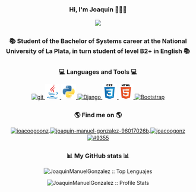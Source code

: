 ### <h3 align="center">Hi, I'm Joaquin 👋🧑‍💻
<p align="center" >
  <img align="center" src="https://user-images.githubusercontent.com/74038190/225813708-98b745f2-7d22-48cf-9150-083f1b00d6c9.gif" width="500" loop>
</p>

## <h3 align="center">📚 Student of the Bachelor of Systems career at the National University of La Plata, in turn student of level B2+ in English 📚</h3>

## <h3 align="center">💻 Languages and Tools 💻</h3>
<p align="center"> 
  <a href="https://git-scm.com/" target="_blank" rel="noreferrer"> 
    <img src="https://www.vectorlogo.zone/logos/git-scm/git-scm-icon.svg" alt="git" width="40" height="40"/> 
  </a> 
  <a href="https://www.java.com" target="_blank" rel="noreferrer"> 
    <img src="https://raw.githubusercontent.com/devicons/devicon/master/icons/java/java-original.svg" alt="java" width="40" height="40"/> 
  </a> 
  <a href="https://www.python.org" target="_blank" rel="noreferrer"> 
    <img src="https://raw.githubusercontent.com/devicons/devicon/master/icons/python/python-original.svg" alt="python" width="40" height="40"/> 
  </a>
  <a href="https://www.djangoproject.com/" target="_blank" rel="noreferrer">
    <img src="https://raw.githubusercontent.com/danielcranney/readme-generator/main/public/icons/skills/django-colored.svg" width="36" height="36" alt="Django" />
  </a>
  <a href="https://www.w3schools.com/css/" target="_blank" rel="noreferrer"> 
    <img src="https://raw.githubusercontent.com/devicons/devicon/master/icons/css3/css3-original-wordmark.svg" alt="css3" width="40" height="40"/> 
  </a> 
  <a href="https://www.w3.org/html/" target="_blank" rel="noreferrer"> 
    <img src="https://raw.githubusercontent.com/devicons/devicon/master/icons/html5/html5-original-wordmark.svg" alt="html5" width="40" height="40"/> 
  </a>
  <a href="https://getbootstrap.com/" target="_blank" rel="noreferrer">
    <img src="https://raw.githubusercontent.com/danielcranney/readme-generator/main/public/icons/skills/bootstrap-colored.svg" width="36" height="36" alt="Bootstrap" />
  </a>
</p>

## <h3 align="center">🌎 Find me on 🌎</h3>
<p align="center">
  <a href="https://twitter.com/joacoogoonz" target="blank">
    <img align="center" src="https://raw.githubusercontent.com/rahuldkjain/github-profile-readme-generator/master/src/images/icons/Social/twitter.svg" alt="joacoogoonz" height="30" width="40" />
  </a>
  <a href="https://linkedin.com/in/joaquin-manuel-gonzalez-96017026b" target="blank">
    <img align="center" src="https://raw.githubusercontent.com/rahuldkjain/github-profile-readme-generator/master/src/images/icons/Social/linked-in-alt.svg" alt="joaquin-manuel-gonzalez-96017026b" height="30" width="40" />
  </a>
  <a href="https://instagram.com/joacoogonz" target="blank">
    <img align="center" src="https://raw.githubusercontent.com/rahuldkjain/github-profile-readme-generator/master/src/images/icons/Social/instagram.svg" alt="joacoogonz" height="30" width="40" />
  </a>
  <a href="https://discord.gg/#9355" target="blank">
    <img align="center" src="https://raw.githubusercontent.com/rahuldkjain/github-profile-readme-generator/master/src/images/icons/Social/discord.svg" alt="#9355" height="30" width="40" />
  </a>
</p> 
  
## <h3 align="center">📊 My GitHub stats 📊</h3>
<p align="center" height="100px" >
  <img src="https://github-readme-stats.vercel.app/api/top-langs/?username=JoaquinManuelGonzalez&langs_count=10&theme=dark&layout=compact" alt="JoaquinManuelGonzalez :: Top Lenguajes" /></p>
<p align="center" height="100px" ><img src="https://github-readme-stats.vercel.app/api?username=JoaquinManuelGonzalez&show_icons=true&theme=dark" alt="JoaquinManuelGonzalez :: Profile Stats" /></p>


